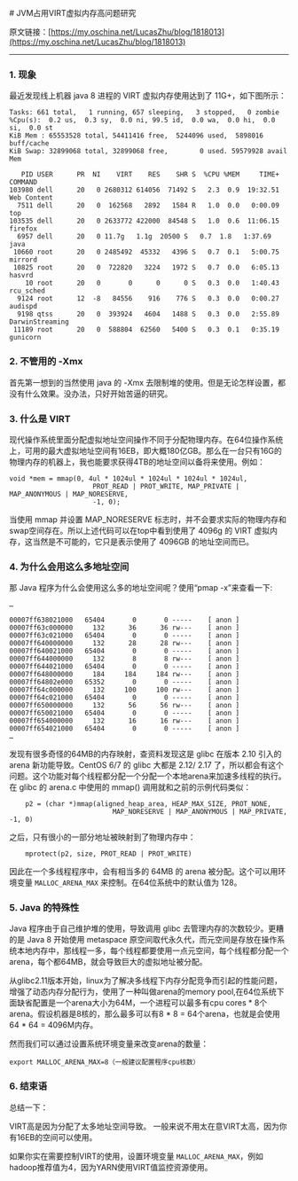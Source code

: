 ﻿﻿﻿# JVM占用VIRT虚拟内存高问题研究原文链接：[https://my.oschina.net/LucasZhu/blog/1818013](https://my.oschina.net/LucasZhu/blog/1818013)---### 1. 现象最近发现线上机器 java 8 进程的 VIRT 虚拟内存使用达到了 11G+，如下图所示：```Tasks: 661 total,   1 running, 657 sleeping,   3 stopped,   0 zombie%Cpu(s):  0.2 us,  0.3 sy,  0.0 ni, 99.5 id,  0.0 wa,  0.0 hi,  0.0 si,  0.0 stKiB Mem : 65553528 total, 54411416 free,  5244096 used,  5898016 buff/cacheKiB Swap: 32899068 total, 32899068 free,        0 used. 59579928 avail Mem    PID USER      PR  NI    VIRT    RES    SHR S  %CPU %MEM     TIME+ COMMAND                                                               103980 dell      20   0 2680312 614056  71492 S   2.3  0.9  19:32.51 Web Content                                                             7511 dell      20   0  162568   2892   1584 R   1.0  0.0   0:00.09 top                                                                   103535 dell      20   0 2633772 422000  84548 S   1.0  0.6  11:06.15 firefox                                                                 6957 dell      20   0 11.7g   1.1g  20500 S   0.7  1.8   1:37.69 java                                                                   10660 root      20   0 2485492  45332   4396 S   0.7  0.1   5:00.75 mirrord                                                                10825 root      20   0  722820   3224   1972 S   0.7  0.0   6:05.13 hasvrd                                                                    10 root      20   0       0      0      0 S   0.3  0.0   1:40.43 rcu_sched                                                               9124 root      12  -8   84556    916    776 S   0.3  0.0   0:00.27 audispd                                                                 9198 qtss      20   0  393924   4604   1488 S   0.3  0.0   2:55.89 DarwinStreaming                                                        11189 root      20   0  588804  62560   5400 S   0.3  0.1   0:35.19 gunicorn            ```### 2. 不管用的 -Xmx首先第一想到的当然使用 java 的 -Xmx 去限制堆的使用。但是无论怎样设置，都没有什么效果。没办法，只好开始苦逼的研究。### 3. 什么是 VIRT现代操作系统里面分配虚拟地址空间操作不同于分配物理内存。在64位操作系统上，可用的最大虚拟地址空间有16EB，即大概180亿GB。那么在一台只有16G的物理内存的机器上，我也能要求获得4TB的地址空间以备将来使用。例如：```void *mem = mmap(0, 4ul * 1024ul * 1024ul * 1024ul * 1024ul,                     PROT_READ | PROT_WRITE, MAP_PRIVATE | MAP_ANONYMOUS | MAP_NORESERVE,                     -1, 0);```当使用 mmap 并设置 MAP_NORESERVE 标志时，并不会要求实际的物理内存和swap空间存在。所以上述代码可以在top中看到使用了 4096g 的 VIRT 虚拟内存，这当然是不可能的，它只是表示使用了 4096GB 的地址空间而已。### 4. 为什么会用这么多地址空间那 Java 程序为什么会使用这么多的地址空间呢？使用“pmap -x”来查看一下:```…00007ff638021000   65404       0       0 -----    [ anon ]00007ff63c000000     132      36      36 rw---    [ anon ]00007ff63c021000   65404       0       0 -----    [ anon ]00007ff640000000     132      28      28 rw---    [ anon ]00007ff640021000   65404       0       0 -----    [ anon ]00007ff644000000     132       8       8 rw---    [ anon ]00007ff644021000   65404       0       0 -----    [ anon ]00007ff648000000     184     184     184 rw---    [ anon ]00007ff64802e000   65352       0       0 -----    [ anon ]00007ff64c000000     132     100     100 rw---    [ anon ]00007ff64c021000   65404       0       0 -----    [ anon ]00007ff650000000     132      56      56 rw---    [ anon ]00007ff650021000   65404       0       0 -----    [ anon ]00007ff654000000     132      16      16 rw---    [ anon ]00007ff654021000   65404       0       0 -----    [ anon ]…```发现有很多奇怪的64MB的内存映射，查资料发现这是 glibc 在版本 2.10 引入的 arena 新功能导致。CentOS 6/7 的 glibc 大都是 2.12/ 2.17 了，所以都会有这个问题。这个功能对每个线程都分配一个分配一个本地arena来加速多线程的执行。在 glibc 的 arena.c 中使用的 mmap() 调用就和之前的示例代码类似：```    p2 = (char *)mmap(aligned_heap_area, HEAP_MAX_SIZE, PROT_NONE,                          MAP_NORESERVE | MAP_ANONYMOUS | MAP_PRIVATE, -1, 0)```之后，只有很小的一部分地址被映射到了物理内存中：```    mprotect(p2, size, PROT_READ | PROT_WRITE)```因此在一个多线程程序中，会有相当多的 64MB 的 arena 被分配。这个可以用环境变量 `MALLOC_ARENA_MAX` 来控制。在64位系统中的默认值为 128。### 5. Java 的特殊性Java 程序由于自己维护堆的使用，导致调用 glibc 去管理内存的次数较少。更糟的是 Java 8 开始使用 metaspace 原空间取代永久代，而元空间是存放在操作系统本地内存中，那线程一多，每个线程都要使用一点元空间，每个线程都分配一个 arena，每个都64MB，就会导致巨大的虚拟地址被分配。从glibc2.11版本开始，linux为了解决多线程下内存分配竞争而引起的性能问题，增强了动态内存分配行为，使用了一种叫做arena的memory pool,在64位系统下面缺省配置是一个arena大小为64M，一个进程可以最多有cpu cores * 8个arena。假设机器是8核的，那么最多可以有8 * 8 = 64个arena，也就是会使用64 * 64 = 4096M内存。然而我们可以通过设置系统环境变量来改变arena的数量：```export MALLOC_ARENA_MAX=8（一般建议配置程序cpu核数）```### 6. 结束语总结一下：VIRT高是因为分配了太多地址空间导致。一般来说不用太在意VIRT太高，因为你有16EB的空间可以使用。如果你实在需要控制VIRT的使用，设置环境变量`MALLOC_ARENA_MAX`，例如hadoop推荐值为4，因为YARN使用VIRT值监控资源使用。